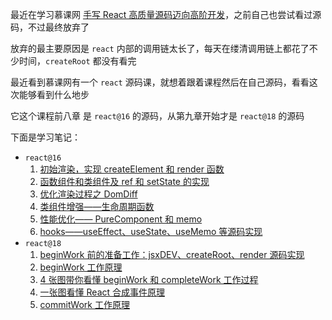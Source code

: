 最近在学习慕课网 [手写 React 高质量源码迈向高阶开发](https://coding.imooc.com/class/650.html)，之前自己也尝试看过源码，不过最终放弃了

放弃的最主要原因是 `react` 内部的调用链太长了，每天在缕清调用链上都花了不少时间，`createRoot` 都没有看完

最近看到慕课网有一个 `react` 源码课，就想着跟着课程然后在自己源码，看看这次能够看到什么地步

它这个课程前八章 是 `react@16` 的源码，从第九章开始才是 `react@18` 的源码

下面是学习笔记：

- `react@16`
  1. [初始渲染，实现 createElement 和 render 函数](./docs/初始渲染,实现createElement和render函数.md)
  2. [函数组件和类组件及 ref 和 setState 的实现](./docs/函数组件和类组件及ref和setState的实现.md)
  3. [优化渲染过程之 DomDiff](./docs/优化渲染过程之DomDiff.md)
  4. [类组件增强——生命周期函数 ](./docs/类组件增强——生命周期函数.md)
  5. [性能优化—— PureComponent 和 memo](./docs/性能优化——PureComponent和memo.md)
  6. [hooks——useEffect、useState、useMemo 等源码实现](./docs/hooks——useEffect、useState、useMemo等源码实现.md)
- `react@18`
  1. [beginWork 前的准备工作：jsxDEV、createRoot、render 源码实现](./docs/beginWork前的准备工作：jsxDEV、createRoot、render源码实现.md)
  2. [beginWork 工作原理](./docs/beginWork工作原理.md)
  3. [4 张图带你看懂 beginWork 和 completeWork 工作过程](./docs/4张图带你看懂beginWork和completeWork工作过程.md)
  4. [一张图看懂 React 合成事件原理](./docs/一张图看懂React合成事件原理.md)
  5. [commitWork 工作原理](./docs/commitWork工作原理.md)
